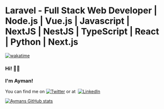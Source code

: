 # Laravel - Full Stack Web Developer | Node.js | Vue.js | Javascript | NextJS | NestJS | TypeScript | React | Python | Next.js

[![wakatime](https://wakatime.com/badge/user/35abdcb3-6298-4d89-9b3f-0a3308bc8f9a/project/2987a163-54ce-47cb-9adf-4812297e9cba.svg)](https://wakatime.com/badge/user/35abdcb3-6298-4d89-9b3f-0a3308bc8f9a/project/2987a163-54ce-47cb-9adf-4812297e9cba)


<h3>Hi! 👋🤓<br><br>I'm Ayman! </h3>


You can find me on [![Twitter][1.2]][1] or at &nbsp;[![LinkedIn][2.2]][2]

[1.2]: http://i.imgur.com/wWzX9uB.png (twitter icon without padding)

[2.2]: https://raw.githubusercontent.com/MartinHeinz/MartinHeinz/master/linkedin-3-16.png (LinkedIn icon without padding)


[1]: https://twitter.com/mohamedaimann 

[2]: https://linkedin.com/in/mohamedaiman

[![Aymans GitHub stats](https://github-readme-stats.vercel.app/api?username=mavericayman)](https://github.com/anuraghazra/github-readme-stats)

